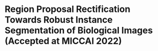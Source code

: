 # Region Proposal Rectification Towards Robust Instance Segmentation of Biological Images (Accepted at MICCAI 2022)

